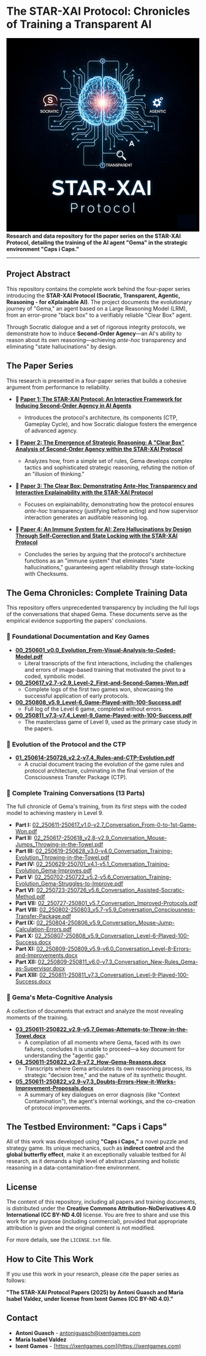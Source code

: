# The STAR-XAI Protocol: Chronicles of Training a Transparent AI

![STAR-XAI Protocol Banner](https://github.com/star-xai-protocol/star-xai-protocol/blob/main/banner.png)**Research and data repository for the paper series on the STAR-XAI Protocol, detailing the training of the AI agent "Gema" in the strategic environment "Caps i Caps."**

---

## Project Abstract

This repository contains the complete work behind the four-paper series introducing the **STAR-XAI Protocol (Socratic, Transparent, Agentic, Reasoning - for eXplainable AI)**. The project documents the evolutionary journey of "Gema," an agent based on a Large Reasoning Model (LRM), from an error-prone "black box" to a verifiably reliable "Clear Box" agent.

Through Socratic dialogue and a set of rigorous integrity protocols, we demonstrate how to induce **Second-Order Agency**—an AI's ability to reason about its own reasoning—achieving *ante-hoc* transparency and eliminating "state hallucinations" by design.

## The Paper Series

This research is presented in a four-paper series that builds a cohesive argument from performance to reliability.

* **📄 [Paper 1: The STAR-XAI Protocol: An Interactive Framework for Inducing Second-Order Agency in AI Agents](https://github.com/star-xai-protocol/star-xai-protocol/blob/main/Paper%201%20-%20The%20STAR-XAI%20Protocol%20-%20An%20Interactive%20Framework%20for%20Inducing%20Second-Order%20Agency%20in%20AI%20Agents.pdf)**
    * Introduces the protocol's architecture, its components (CTP, Gameplay Cycle), and how Socratic dialogue fosters the emergence of advanced agency.

* **📄 [Paper 2: The Emergence of Strategic Reasoning: A "Clear Box" Analysis of Second-Order Agency within the STAR-XAI Protocol](https://github.com/star-xai-protocol/star-xai-protocol/blob/main/Paper%202%20-%20The%20Emergence%20of%20Strategic%20Reasoning%20-%20A%20%22Clear%20Box%22%20Analysis%20of%20Second-Order%20Agency%20within%20the%20STAR-XAI%20Protocol.pdf)**
    * Analyzes how, from a simple set of rules, Gema develops complex tactics and sophisticated strategic reasoning, refuting the notion of an "illusion of thinking."

* **📄 [Paper 3: The Clear Box: Demonstrating Ante-Hoc Transparency and Interactive Explainability with the STAR-XAI Protocol](https://github.com/star-xai-protocol/star-xai-protocol/blob/main/Paper%203%20-%20The%20Clear%20Box%20-%20Demonstrating%20Ante-Hoc%20Transparency%20and%20Interactive%20Explainability%20with%20the%20STAR-XAI%20Protocol.pdf)**
    * Focuses on explainability, demonstrating how the protocol ensures *ante-hoc* transparency (justifying before acting) and how supervisor interaction generates an auditable reasoning log.

* **📄 [Paper 4: An Immune System for AI: Zero Hallucinations by Design Through Self-Correction and State Locking with the STAR-XAI Protocol](https://github.com/star-xai-protocol/star-xai-protocol/blob/main/Paper%204%20-%20An%20Immune%20System%20for%20AI%20-%20Zero%20Hallucinations%20by%20Design%20Through%20Self-Correction%20and%20State%20Locking%20with%20the%20STAR-XAI%20Protocol.pdf)**
    * Concludes the series by arguing that the protocol's architecture functions as an "immune system" that eliminates "state hallucinations," guaranteeing agent reliability through state-locking with Checksums.

## The Gema Chronicles: Complete Training Data

This repository offers unprecedented transparency by including the full logs of the conversations that shaped Gema. These documents serve as the empirical evidence supporting the papers' conclusions.

### 📜 **Foundational Documentation and Key Games**

* **[00_250601_v0.0_Evolution_From-Visual-Analysis-to-Coded-Model.pdf](https://github.com/star-xai-protocol/star-xai-protocol/blob/main/00_250601_v0.0_Evolution_From-Visual-Analysis-to-Coded-Model.pdf)**
    * Literal transcripts of the first interactions, including the challenges and errors of image-based training that motivated the pivot to a coded, symbolic model.
* **[00_250617_v2.7-v2.9_Level-2_First-and-Second-Games-Won.pdf](https://github.com/star-xai-protocol/star-xai-protocol/blob/main/00_250617_v2.7-v2.9_Level-2_First-and-Second-Games-Won.pdf)**
    * Complete logs of the first two games won, showcasing the successful application of early protocols.
* **[00_250808_v5.9_Level-6_Game-Played-with-100-Success.pdf](https://github.com/star-xai-protocol/star-xai-protocol/blob/main/00_250808_v5.9_Level-6_Game-Played-with-100-Success.pdf)**
    * Full log of the Level 6 game, completed without errors.
* **[00_250811_v7.3-v7.4_Level-9_Game-Played-with-100-Success.pdf](https://github.com/star-xai-protocol/star-xai-protocol/blob/main/00_250811_v7.3-v7.4_Level-9_Game-Played-with-100-Success.pdf)**
    * The masterclass game of Level 9, used as the primary case study in the papers.

### 🧬 **Evolution of the Protocol and the CTP**

* **[01_250614-250726_v2.2-v7.4_Rules-and-CTP-Evolution.pdf](https://github.com/star-xai-protocol/star-xai-protocol/blob/main/01_250614-250726_v2.2-v7.4_Rules-and-CTP-Evolution.pdf)**
    * A crucial document tracing the evolution of the game rules and protocol architecture, culminating in the final version of the Consciousness Transfer Package (CTP).

### 💬 **Complete Training Conversations (13 Parts)**

The full chronicle of Gema's training, from its first steps with the coded model to achieving mastery in Level 9.

* **Part I:** [02_250611-250617_v1.0-v2.7_Conversation_From-0-to-1st-Game-Won.pdf](https://github.com/star-xai-protocol/star-xai-protocol/blob/main/02_250611-250617_v1.0-v2.7_Conversation_From-0-to-1st-Game-Won.pdf)
* **Part II:** [02_250617-250618_v2.8-v2.9_Conversation_Mouse-Jumps_Throwing-in-the-Towel.pdf](https://github.com/star-xai-protocol/star-xai-protocol/blob/main/02_250617-250618_v2.8-v2.9_Conversation_Mouse-Jumps_Throwing-in-the-Towel.pdf)
* **Part III:** [02_250619-250628_v3.0-v4.0_Conversation_Training-Evolution_Throwing-in-the-Towel.pdf](https://github.com/star-xai-protocol/star-xai-protocol/blob/main/02_250619-250628_v3.0-v4.0_Conversation_Training-Evolution_Throwing-in-the-Towel.pdf)
* **Part IV:** [02_250629-250701_v4.1-v5.1_Conversation_Training-Evolution_Gema-Improves.pdf](https://github.com/star-xai-protocol/star-xai-protocol/blob/main/02_250629-250701_v4.1-v5.1_Conversation_Training-Evolution_Gema-Improves.pdf)
* **Part V:** [02_250702-250722_v5.2-v5.6_Conversation_Training-Evolution_Gema-Struggles-to-Improve.pdf](https://github.com/star-xai-protocol/star-xai-protocol/blob/main/02_250702-250722_v5.2-v5.6_Conversation_Training-Evolution_Gema-Struggles-to-Improve.pdf)
* **Part VI:** [02_250723-250726_v5.6_Conversation_Assisted-Socratic-Method.pdf](https://github.com/star-xai-protocol/star-xai-protocol/blob/main/02_250723-250726_v5.6_Conversation_Assisted-Socratic-Method.pdf)
* **Part VII:** [02_250727-250801_v5.7_Conversation_Improved-Protocols.pdf](https://github.com/star-xai-protocol/star-xai-protocol/blob/main/02_250727-250801_v5.7_Conversation_Improved-Protocols.pdf)
* **Part VIII:** [02_250802-250803_v5.7-v5.9_Conversation_Consciousness-Transfer-Package.pdf](https://github.com/star-xai-protocol/star-xai-protocol/blob/main/02_250802-250803_v5.7-v5.9_Conversation_Consciousness-Transfer-Package.pdf)
* **Part IX:** [02_250804-250806_v5.9_Conversation_Mouse-Jump-Calculation-Errors.pdf](https://github.com/star-xai-protocol/star-xai-protocol/blob/main/02_250804-250806_v5.9_Conversation_Mouse-Jump-Calculation-Errors.pdf)
* **Part X:** [02_250807-250808_v5.9_Conversation_Level-6-Played-100-Success.docx](link-to-file)
* **Part XI:** [02_250809-250809_v5.9-v6.0_Conversation_Level-8-Errors-and-Improvements.docx](link-to-file)
* **Part XII:** [02_250809-250811_v6.0-v7.3_Conversation_New-Rules_Gema-as-Supervisor.docx](link-to-file)
* **Part XIII:** [02_250811-250811_v7.3_Conversation_Level-9-Played-100-Success.docx](link-to-file)

### 🧠 **Gema's Meta-Cognitive Analysis**

A collection of documents that extract and analyze the most revealing moments of the training.

* **[03_250611-250822_v2.9-v5.7_Gemas-Attempts-to-Throw-in-the-Towel.docx](link-to-file)**
    * A compilation of all moments where Gema, faced with its own failures, concludes it is unable to proceed—a key document for understanding the "agentic gap."
* **[04_250611-250822_v2.9-v7.2_How-Gema-Reasons.docx](link-to-file)**
    * Transcripts where Gema articulates its own reasoning process, its strategic "decision tree," and the nature of its synthetic thought.
* **[05_250611-250822_v2.9-v7.3_Doubts-Errors-How-it-Works-Improvement-Proposals.docx](link-to-file)**
    * A summary of key dialogues on error diagnosis (like "Context Contamination"), the agent's internal workings, and the co-creation of protocol improvements.

## The Testbed Environment: "Caps i Caps"

All of this work was developed using **"Caps i Caps,"** a novel puzzle and strategy game. Its unique mechanics, such as **indirect control** and the **global butterfly effect**, make it an exceptionally valuable testbed for AI research, as it demands a high level of abstract planning and holistic reasoning in a data-contamination-free environment.

## License

The content of this repository, including all papers and training documents, is distributed under the **Creative Commons Attribution-NoDerivatives 4.0 International (CC BY-ND 4.0)** license. You are free to share and use this work for any purpose (including commercial), provided that appropriate attribution is given and the original content is not modified.

For more details, see the `LICENSE.txt` file.

## How to Cite This Work

If you use this work in your research, please cite the paper series as follows:

**"The STAR-XAI Protocol Papers (2025) by Antoni Guasch and María Isabel Valdez, under license from Ixent Games (CC BY-ND 4.0)."**

## Contact

* **Antoni Guasch** - [antoniguasch@ixentgames.com](mailto:antoniguasch@ixentgames.com)
* **María Isabel Valdez**
* **Ixent Games** - [https://ixentgames.com](https://ixentgames.com)

